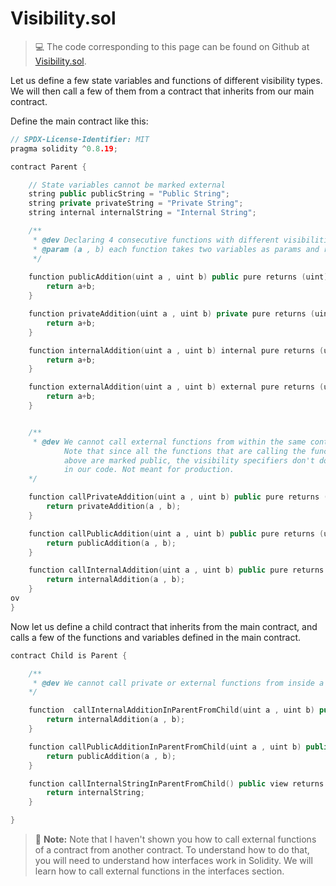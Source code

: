 # Visibility.sol

> 💻 The code corresponding to this page can be found on Github at [Visibility.sol](https://github.com/Genesis3800/Solidity-in-Foundry-Repo/blob/main/src/SolidityBasics/Visibility/Visibility.sol).

Let us define a few state variables and functions of different visibility types. We will then call a few of them from a contract that inherits from our main contract.

Define the main contract like this:

```cpp
// SPDX-License-Identifier: MIT
pragma solidity ^0.8.19;

contract Parent {

    // State variables cannot be marked external
    string public publicString = "Public String";
    string private privateString = "Private String";
    string internal internalString = "Internal String";

    /**
     * @dev Declaring 4 consecutive functions with different visibilities that do the same thing
     * @param (a , b) each function takes two variables as params and returns the sum.
     */
        
    function publicAddition(uint a , uint b) public pure returns (uint) {
        return a+b;
    }

    function privateAddition(uint a , uint b) private pure returns (uint) {
        return a+b;
    }

    function internalAddition(uint a , uint b) internal pure returns (uint) {
        return a+b;
    }

    function externalAddition(uint a , uint b) external pure returns (uint) {
        return a+b;
    }


    /**
     * @dev We cannot call external functions from within the same contract.
            Note that since all the functions that are calling the functions
            above are marked public, the visibility specifiers don't do much 
            in our code. Not meant for production.            
    */

    function callPrivateAddition(uint a , uint b) public pure returns (uint) {
        return privateAddition(a , b);
    }

    function callPublicAddition(uint a , uint b) public pure returns (uint) {
        return publicAddition(a , b);
    }

    function callInternalAddition(uint a , uint b) public pure returns (uint) {
        return internalAddition(a , b);
    }
ov
}
```

Now let us define a child contract that inherits from the main contract, and calls a few of the functions and variables defined in the main contract.

```cpp
contract Child is Parent {

    /**
     * @dev We cannot call private or external functions from inside a child contract.          
    */

    function  callInternalAdditionInParentFromChild(uint a , uint b) public pure returns (uint) {
        return internalAddition(a , b);
    }

    function callPublicAdditionInParentFromChild(uint a , uint b) public pure returns (uint) {
        return publicAddition(a , b);
    }

    function callInternalStringInParentFromChild() public view returns (string memory) {
        return internalString;
    }

}
```

> 📝  **Note:**
> Note that I haven't shown you how to call external functions of a contract from another contract. To understand how to do that, you 
> will need to understand how interfaces work in Solidity.
> We will learn how to call external functions in the interfaces section.
